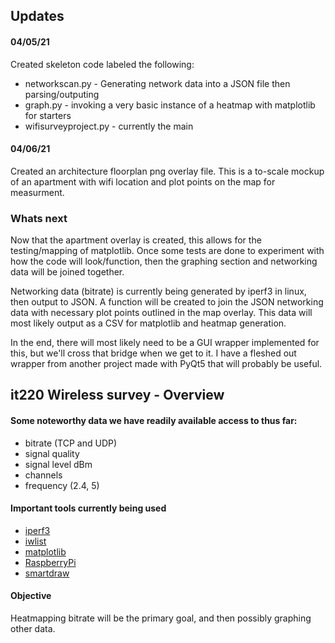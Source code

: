 ## Updates

#### 04/05/21
Created skeleton code labeled the following:

* networkscan.py - Generating network data into a JSON file then parsing/outputing 
* graph.py - invoking a very basic instance of a heatmap with matplotlib for starters
* wifisurveyproject.py - currently the main

#### 04/06/21
Created an architecture floorplan png overlay file. This is a to-scale mockup of an apartment
with wifi location and plot points on the map for measurment. 

### Whats next
Now that the apartment overlay is created, this allows for the testing/mapping of matplotlib. 
Once some tests are done to experiment with how the code will look/function, then the graphing
section and networking data will be joined together.

Networking data (bitrate) is currently being generated by iperf3 in linux, then output to JSON. 
A function will be created to join the JSON networking data with necessary plot points outlined 
in the map overlay. This data will most likely output as a CSV for matplotlib and heatmap 
generation.

In the end, there will most likely need to be a GUI wrapper implemented for this, but we'll cross
that bridge when we get to it. I have a fleshed out wrapper from another project made with PyQt5
that will probably be useful. 


## it220 Wireless survey - Overview

#### Some noteworthy data we have readily available access to thus far:

* bitrate (TCP and UDP)
* signal quality
* signal level dBm
* channels
* frequency (2.4, 5) 

#### Important tools currently being used

* [iperf3](https://iperf.fr)
* [iwlist](https://www.systutorials.com/docs/linux/man/8-iwlist/)
* [matplotlib](https://matplotlib.org/)
* [RaspberryPi](https://www.raspberrypi.org/products/raspberry-pi-4-model-b/)
* [smartdraw](https://www.smartdraw.com/)

#### Objective
Heatmapping bitrate will be the primary goal, and then possibly graphing other data.


